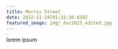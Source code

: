 ```yaml
---
title: Morris Street
date: 2022-11-24T01:31:30.034Z
featured_image: img/_dsc1023_edited.jpg
---
```

l﻿orem ipsum